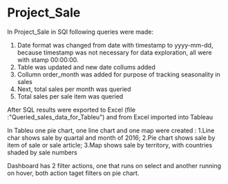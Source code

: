 # Project_Sale

In Project_Sale in SQl following queries were made: 

1. Date format was changed from date with timestamp to yyyy-mm-dd, because timestamp was not necessary for data exploration, all were with stamp 00:00:00.
2. Table was updated and new date collums added
3. Collumn order_month was added for purpose of tracking seasonality in sales
4. Next, total sales per month was queried 
5. Total sales per sale item was queried

After SQL results were exported to Excel (file :"Queried_sales_data_for_Tableu") and from Excel imported into Tableau

In Tableu one pie chart, one line chart and one map were created :
1.Line char shows sale by quartal and month of 2016;
2.Pie chart shows sale by item of sale or sale article;
3.Map shows sale by territory, with countries shaded by sale numbers 

Dashboard has 2 filter actions, one that runs on select and another running on hover, both action taget filters on pie chart.
